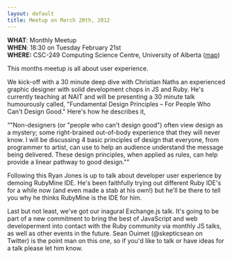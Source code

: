 ```yaml
---
layout: default
title: Meetup on March 20th, 2012
---
```


**WHAT**: Monthly Meetup  
**WHEN**: 18:30 on Tuesday February 21st  
**WHERE:** CSC-249 Computing Science Centre, University of Alberta ([map](http://maps.google.ca/maps/place?q=computing+science,+edmonton&hl=en&ftid=0x53a0218a9ccbcfa5:0xaae88fa1314cc64e))

This months meetup is all about user experience.

We kick-off with a 30 minute deep dive with Christian Naths an experienced graphic designer with solid development chops in JS and Ruby. He's currently teaching at NAIT and will be presenting a 30 minute talk humourously called, "Fundamental Design Principles – For People Who Can't Design Good." Here's how he describes it,

<q>"Non-designers (or "people who can't design good") often view design as a mystery; some right-brained out-of-body experience that they will never know. I will be discussing 4 basic principles of design that everyone, from programmer to artist, can use to help an audience understand the message being delivered. These design principles, when applied as rules, can help provide a linear pathway to good design."</q>

Following this Ryan Jones is up to talk about developer user experience by demoing RubyMine IDE. He's been faithfully trying out different Ruby IDE's for a while now (and even made a stab at his own!) but he'll be there to tell you why he thinks RubyMine is the IDE for him.

Last but not least, we've got our inagural Exchange.js talk. It's going to be part of a new commitment to bring the best of JavaScript and web developerment into contact with the Ruby community via monthly JS talks, as well as other events in the future. Sean Ouimet (@skepticsean on Twitter) is the point man on this one, so if you'd like to talk or have ideas for a talk please let him know. 
